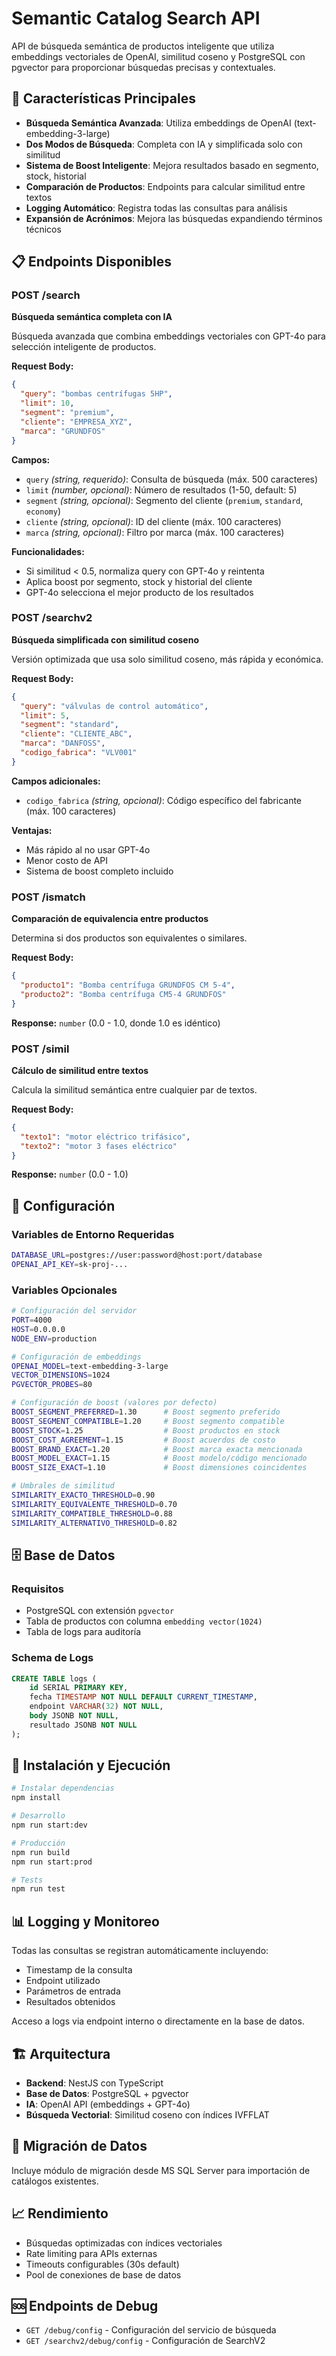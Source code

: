 # Semantic Catalog Search API

API de búsqueda semántica de productos inteligente que utiliza embeddings vectoriales de OpenAI, similitud coseno y PostgreSQL con pgvector para proporcionar búsquedas precisas y contextuales.

## 🚀 Características Principales

- **Búsqueda Semántica Avanzada**: Utiliza embeddings de OpenAI (text-embedding-3-large)
- **Dos Modos de Búsqueda**: Completa con IA y simplificada solo con similitud
- **Sistema de Boost Inteligente**: Mejora resultados basado en segmento, stock, historial
- **Comparación de Productos**: Endpoints para calcular similitud entre textos
- **Logging Automático**: Registra todas las consultas para análisis
- **Expansión de Acrónimos**: Mejora las búsquedas expandiendo términos técnicos

## 📋 Endpoints Disponibles

### POST /search
**Búsqueda semántica completa con IA**

Búsqueda avanzada que combina embeddings vectoriales con GPT-4o para selección inteligente de productos.

**Request Body:**
```json
{
  "query": "bombas centrífugas 5HP",
  "limit": 10,
  "segment": "premium",
  "cliente": "EMPRESA_XYZ",
  "marca": "GRUNDFOS"
}
```

**Campos:**
- `query` *(string, requerido)*: Consulta de búsqueda (máx. 500 caracteres)
- `limit` *(number, opcional)*: Número de resultados (1-50, default: 5)
- `segment` *(string, opcional)*: Segmento del cliente (`premium`, `standard`, `economy`)
- `cliente` *(string, opcional)*: ID del cliente (máx. 100 caracteres)
- `marca` *(string, opcional)*: Filtro por marca (máx. 100 caracteres)

**Funcionalidades:**
- Si similitud < 0.5, normaliza query con GPT-4o y reintenta
- Aplica boost por segmento, stock y historial del cliente
- GPT-4o selecciona el mejor producto de los resultados

### POST /searchv2
**Búsqueda simplificada con similitud coseno**

Versión optimizada que usa solo similitud coseno, más rápida y económica.

**Request Body:**
```json
{
  "query": "válvulas de control automático",
  "limit": 5,
  "segment": "standard",
  "cliente": "CLIENTE_ABC",
  "marca": "DANFOSS",
  "codigo_fabrica": "VLV001"
}
```

**Campos adicionales:**
- `codigo_fabrica` *(string, opcional)*: Código específico del fabricante (máx. 100 caracteres)

**Ventajas:**
- Más rápido al no usar GPT-4o
- Menor costo de API
- Sistema de boost completo incluido

### POST /ismatch
**Comparación de equivalencia entre productos**

Determina si dos productos son equivalentes o similares.

**Request Body:**
```json
{
  "producto1": "Bomba centrífuga GRUNDFOS CM 5-4",
  "producto2": "Bomba centrífuga CM5-4 GRUNDFOS"
}
```

**Response:** `number` (0.0 - 1.0, donde 1.0 es idéntico)

### POST /simil
**Cálculo de similitud entre textos**

Calcula la similitud semántica entre cualquier par de textos.

**Request Body:**
```json
{
  "texto1": "motor eléctrico trifásico",
  "texto2": "motor 3 fases eléctrico"
}
```

**Response:** `number` (0.0 - 1.0)

## 🔧 Configuración

### Variables de Entorno Requeridas

```bash
DATABASE_URL=postgres://user:password@host:port/database
OPENAI_API_KEY=sk-proj-...
```

### Variables Opcionales

```bash
# Configuración del servidor
PORT=4000
HOST=0.0.0.0
NODE_ENV=production

# Configuración de embeddings
OPENAI_MODEL=text-embedding-3-large
VECTOR_DIMENSIONS=1024
PGVECTOR_PROBES=80

# Configuración de boost (valores por defecto)
BOOST_SEGMENT_PREFERRED=1.30      # Boost segmento preferido
BOOST_SEGMENT_COMPATIBLE=1.20     # Boost segmento compatible
BOOST_STOCK=1.25                  # Boost productos en stock
BOOST_COST_AGREEMENT=1.15         # Boost acuerdos de costo
BOOST_BRAND_EXACT=1.20            # Boost marca exacta mencionada
BOOST_MODEL_EXACT=1.15            # Boost modelo/código mencionado
BOOST_SIZE_EXACT=1.10             # Boost dimensiones coincidentes

# Umbrales de similitud
SIMILARITY_EXACTO_THRESHOLD=0.90
SIMILARITY_EQUIVALENTE_THRESHOLD=0.70
SIMILARITY_COMPATIBLE_THRESHOLD=0.88
SIMILARITY_ALTERNATIVO_THRESHOLD=0.82
```

## 🗄️ Base de Datos

### Requisitos
- PostgreSQL con extensión `pgvector`
- Tabla de productos con columna `embedding vector(1024)`
- Tabla de logs para auditoría

### Schema de Logs
```sql
CREATE TABLE logs (
    id SERIAL PRIMARY KEY,
    fecha TIMESTAMP NOT NULL DEFAULT CURRENT_TIMESTAMP,
    endpoint VARCHAR(32) NOT NULL,
    body JSONB NOT NULL,
    resultado JSONB NOT NULL
);
```

## 🚀 Instalación y Ejecución

```bash
# Instalar dependencias
npm install

# Desarrollo
npm run start:dev

# Producción
npm run build
npm run start:prod

# Tests
npm run test
```

## 📊 Logging y Monitoreo

Todas las consultas se registran automáticamente incluyendo:
- Timestamp de la consulta
- Endpoint utilizado
- Parámetros de entrada
- Resultados obtenidos

Acceso a logs via endpoint interno o directamente en la base de datos.

## 🏗️ Arquitectura

- **Backend**: NestJS con TypeScript
- **Base de Datos**: PostgreSQL + pgvector
- **IA**: OpenAI API (embeddings + GPT-4o)
- **Búsqueda Vectorial**: Similitud coseno con índices IVFFLAT

## 🔄 Migración de Datos

Incluye módulo de migración desde MS SQL Server para importación de catálogos existentes.

## 📈 Rendimiento

- Búsquedas optimizadas con índices vectoriales
- Rate limiting para APIs externas
- Timeouts configurables (30s default)
- Pool de conexiones de base de datos

## 🆘 Endpoints de Debug

- `GET /debug/config` - Configuración del servicio de búsqueda
- `GET /searchv2/debug/config` - Configuración de SearchV2
